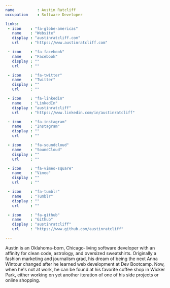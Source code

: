 ```yaml
---
name          : Austin Ratcliff
occupation    : Software Developer

links:
 - icon    : "fa-globe-americas"
   name    : "Website"
   display : "austinratcliff.com"
   url     : "https://www.austinratcliff.com"

 - icon    : "fa-facebook"
   name    : "Facebook"
   display : ""
   url     : ""

 - icon    : "fa-twitter"
   name    : "Twitter"
   display : ""
   url     : ""

 - icon    : "fa-linkedin"
   name    : "LinkedIn"
   display : "austinratcliff"
   url     : "https://www.linkedin.com/in/austinratcliff"

 - icon    : "fa-instagram"
   name    : "Instagram"
   display : ""
   url     : ""

 - icon    : "fa-soundcloud"
   name    : "SoundCloud"
   display : ""
   url     : ""

 - icon    : "fa-vimeo-square"
   name    : "Vimeo"
   display : ""
   url     : ""

 - icon    : "fa-tumblr"
   name    : "Tumblr"
   display : ""
   url     : ""

 - icon    : "fa-github"
   name    : "Github"
   display : "austinratcliff"
   url     : "https://www.github.com/austinratcliff"

---
```

Austin is an Oklahoma-born, Chicago-living software developer with an affinity for clean code, astrology, and oversized sweatshirts. Originally a fashion marketing and journalism grad, his dream of being the next Anna Wintour changed after he learned web development at Dev Bootcamp. Now, when he's not at work, he can be found at his favorite coffee shop in Wicker Park, either working on yet another iteration of one of his side projects or online shopping.